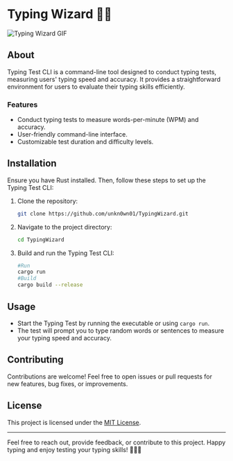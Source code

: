 # Typing Wizard 🧙‍♂️

![Typing Wizard GIF](https://media.giphy.com/media/v1.Y2lkPTc5MGI3NjExMTY3MzJocnJzejduOHc2eGx1ZnZlM2ZnNDFhcXlxZnFoaG40b3ZlNyZlcD12MV9pbnRlcm5hbF9naWZfYnlfaWQmY3Q9Zw/wFU6rArgQdPKpOeFSf/giphy.gif)


## About
Typing Test CLI is a command-line tool designed to conduct typing tests, measuring users' typing speed and accuracy. It provides a straightforward environment for users to evaluate their typing skills efficiently.

### Features
- Conduct typing tests to measure words-per-minute (WPM) and accuracy.
- User-friendly command-line interface.
- Customizable test duration and difficulty levels.

## Installation
Ensure you have Rust installed. Then, follow these steps to set up the Typing Test CLI:


1. Clone the repository:
   ```bash
   git clone https://github.com/unkn0wn01/TypingWizard.git
   ```

2. Navigate to the project directory:
   ```bash
   cd TypingWizard
   ```

3. Build and run the Typing Test CLI:
   ```bash
   #Run 
   cargo run
   #Build
   cargo build --release
   ```

## Usage
- Start the Typing Test by running the executable or using `cargo run`.
- The test will prompt you to type random words or sentences to measure your typing speed and accuracy.

## Contributing
Contributions are welcome! Feel free to open issues or pull requests for new features, bug fixes, or improvements.

## License
This project is licensed under the [MIT License](LICENSE).

---

Feel free to reach out, provide feedback, or contribute to this project. Happy typing and enjoy testing your typing skills! 🎉👩‍💻



